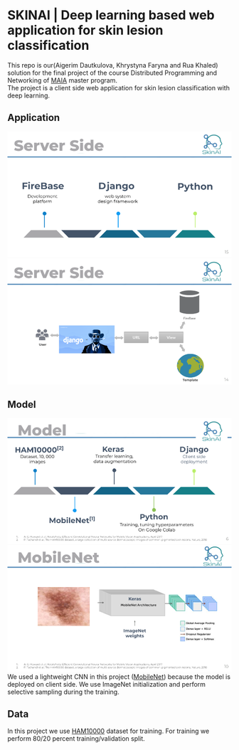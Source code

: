 # SKINAI | Deep learning based web application for skin lesion classification 
 This repo is our(Aigerim Dautkulova, Khrystyna Faryna and Rua Khaled) solution for the final project of the course Distributed Programming and Networking of [MAIA](https://maiamaster.udg.edu/) master program.  
 The project is a client side web application for skin lesion classification with deep learning. 
 
## Application

![image](/media/uploadedimg/ss2.png)
![image](/media/uploadedimg/ss1.png)
## Model
![image](/media/uploadedimg/mod.png)
![image](/media/uploadedimg/mobnet.png)
We used a lightweight CNN in this project ([MobileNet](https://www.semanticscholar.org/paper/MobileNets%3A-Efficient-Convolutional-Neural-Networks-Howard-Zhu/3647d6d0f151dc05626449ee09cc7bce55be497e)) because the model is deployed on client side. We use ImageNet initialization and perform selective sampling during the training.


## Data
In this project we use [HAM10000](https://dataverse.harvard.edu/dataset.xhtml?persistentId=doi:10.7910/DVN/DBW86T) dataset for training. For training we perform 80/20 percent training/validation split.


